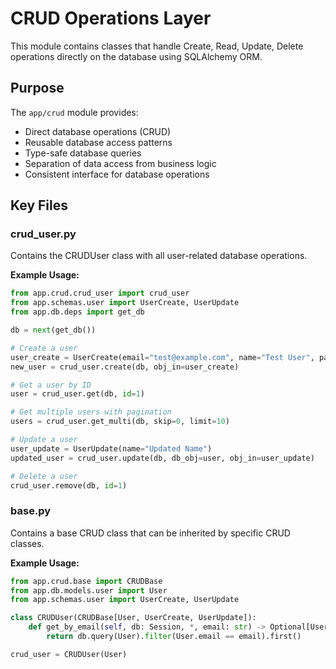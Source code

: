 # CRUD Operations Layer

This module contains classes that handle Create, Read, Update, Delete operations directly on the database using SQLAlchemy ORM.

## Purpose

The `app/crud` module provides:
- Direct database operations (CRUD)
- Reusable database access patterns
- Type-safe database queries
- Separation of data access from business logic
- Consistent interface for database operations

## Key Files

### crud_user.py
Contains the CRUDUser class with all user-related database operations.

**Example Usage:**
```python
from app.crud.crud_user import crud_user
from app.schemas.user import UserCreate, UserUpdate
from app.db.deps import get_db

db = next(get_db())

# Create a user
user_create = UserCreate(email="test@example.com", name="Test User", password="secret")
new_user = crud_user.create(db, obj_in=user_create)

# Get a user by ID
user = crud_user.get(db, id=1)

# Get multiple users with pagination
users = crud_user.get_multi(db, skip=0, limit=10)

# Update a user
user_update = UserUpdate(name="Updated Name")
updated_user = crud_user.update(db, db_obj=user, obj_in=user_update)

# Delete a user
crud_user.remove(db, id=1)
```

### base.py
Contains a base CRUD class that can be inherited by specific CRUD classes.

**Example Usage:**
```python
from app.crud.base import CRUDBase
from app.db.models.user import User
from app.schemas.user import UserCreate, UserUpdate

class CRUDUser(CRUDBase[User, UserCreate, UserUpdate]):
    def get_by_email(self, db: Session, *, email: str) -> Optional[User]:
        return db.query(User).filter(User.email == email).first()

crud_user = CRUDUser(User)
```
